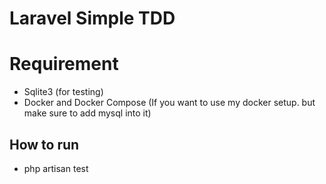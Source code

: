 # Laravel Simple TDD

# Requirement
- Sqlite3 (for testing)
- Docker and Docker Compose (If you want to use my docker setup. but make sure to add mysql into it)

## How to run
- php artisan test